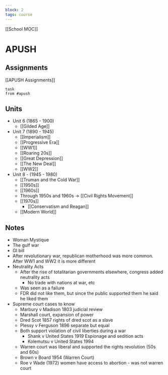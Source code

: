 ```yaml
---
block: 2
tags: course
---
```


[[School MOC]]
# APUSH

## Assignments 
[[APUSH Assignments]]
```dataview
task
from #apush
```

## Units
- Unit 6 (1865 - 1900)
	- [[Gilded Age]]
- Unit 7 (1890 - 1945)
	- [[Imperialism]]
	- [[Progressive Era]]
	- [[WW1]]
	- [[Roaring 20s]]
	- [[Great Depression]]
	- [[The New Deal]]
	- [[WW2]]
- Unit 8 - (1945 - 1980)
	- [[Truman and the Cold War]]
	- [[1950s]]
	- [[1960s]]
	- Through 1950s and 1960s → [[Civil Rights Movement]]
	- [[1970s]]
		- [[Conservatism and Reagan]]
	- [[Modern World]]
## Notes
- Woman Mystique
- The gulf war
- GI bill
- After revolutionary war, republican motherhood was more common. After WW1 and WW2 it is more different
- Neutrality Acts
	- After the rise of totalitarian governments elsewhere, congress added neutrality acts
		- No trade with nations at war, etc
	- Was seen as a failure
	- FDR did not like them, but since the public supported them he said he liked them
- Supreme court cases to know
	- Marbury v Madison 1803 judicial review
	- Marshall court, expansion of power
	- Dred Scot 1857 rights of dred scot as a slave
	- Plessy v Ferguson 1896 separate but equal
	- Both support violation of civil liberties during a war
		- Shank v United States 1919 Espionage and sedition acts
		- Kolemutsu v United States 1994
	- Warren court was liberal and supported the rights revolution (50s and 60s)
	- Brown v Board 1954 (Warren Court)
	- Roe v Wade (1972) women have access to abortion - was not warren court